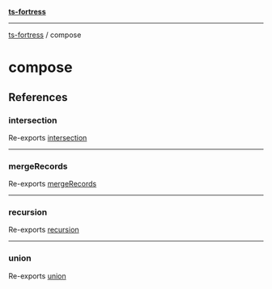 [**ts-fortress**](README.md)

---

[ts-fortress](README.md) / compose

# compose

## References

### intersection

Re-exports [intersection](compose/intersection.md#intersection)

---

### mergeRecords

Re-exports [mergeRecords](compose/merge-records.md#mergerecords)

---

### recursion

Re-exports [recursion](compose/recursion.md#recursion)

---

### union

Re-exports [union](compose/union.md#union)
